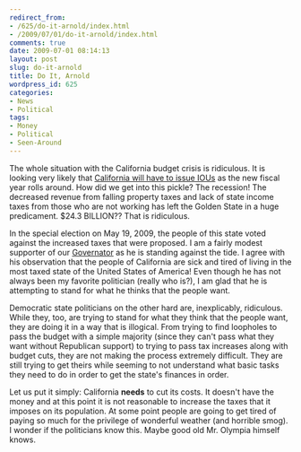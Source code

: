 ```yaml
---
redirect_from:
- /625/do-it-arnold/index.html
- /2009/07/01/do-it-arnold/index.html
comments: true
date: 2009-07-01 08:14:13
layout: post
slug: do-it-arnold
title: Do It, Arnold
wordpress_id: 625
categories:
- News
- Political
tags:
- Money
- Political
- Seen-Around
---
```


The whole situation with the California budget crisis is ridiculous.  It is looking very likely that [California will have to issue IOUs](http://www.reuters.com/article/topNews/idUSTRE55T7E120090630) as the new fiscal year rolls around.  How did we get into this pickle?  The recession!  The decreased revenue from falling property taxes and lack of state income taxes from those who are not working has left the Golden State in a huge predicament.  $24.3 BILLION??  That is ridiculous.

In the special election on May 19, 2009, the people of this state voted against the increased taxes that were proposed.  I am a fairly modest supporter of our [Governator](http://en.wikipedia.org/wiki/Arnold_Schwarzenegger) as he is standing against the tide.  I agree with his observation that the people of California are sick and tired of living in the most taxed state of the United States of America!  Even though he has not always been my favorite politician (really who is?), I am glad that he is attempting to stand for what he thinks that the people want.

Democratic state politicians on the other hard are, inexplicably, ridiculous.  While they, too, are trying to stand for what they think that the people want, they are doing it in a way that is illogical.  From trying to find loopholes to pass the budget with a simple majority (since they can't pass what they want without Republican support) to trying to pass tax increases along with budget cuts, they are not making the process extremely difficult.  They are still trying to get theirs while seeming to not understand what basic tasks they need to do in order to get the state's finances in order.

Let us put it simply: California **needs** to cut its costs.  It doesn't have the money and at this point it is not reasonable to increase the taxes that it imposes on its population.  At some point people are going to get tired of paying so much for the privilege of wonderful weather (and horrible smog).  I wonder if the politicians know this.  Maybe good old Mr. Olympia himself knows.
